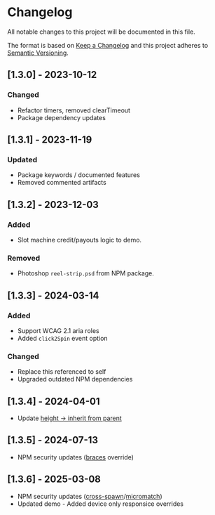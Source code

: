 # Changelog

All notable changes to this project will be documented in this file.

The format is based on [Keep a Changelog](https://keepachangelog.com/en/1.0.0) and this project adheres to [Semantic Versioning](https://semver.org/spec/v2.0.0.html).

## [1.3.0] - 2023-10-12

### Changed

- Refactor timers, removed clearTimeout
- Package dependency updates

## [1.3.1] - 2023-11-19

### Updated

- Package keywords / documented features
- Removed commented artifacts

## [1.3.2] - 2023-12-03

### Added

- Slot machine credit/payouts logic to demo.

### Removed

- Photoshop `reel-strip.psd` from NPM package.

## [1.3.3] - 2024-03-14

### Added

- Support WCAG 2.1 aria roles
- Added `click2Spin` event option

### Changed

- Replace this referenced to self
- Upgraded outdated NPM dependencies

## [1.3.4] - 2024-04-01

- Update [height -> inherit from parent](https://github.com/nuxy/slot-machine-gen/commit/8ee0ef24717d79b8db7a1277c884451cd1597199)

## [1.3.5] - 2024-07-13

- NPM security updates ([braces](https://github.com/advisories/GHSA-grv7-fg5c-xmjg) override)

## [1.3.6] - 2025-03-08

- NPM security updates ([cross-spawn](https://github.com/advisories/GHSA-3xgq-45jj-v275)/[micromatch](https://github.com/advisories/GHSA-952p-6rrq-rcjv))
- Updated demo - Added device only responsice overrides
